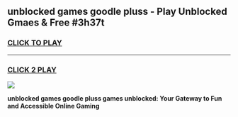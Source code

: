 
## unblocked games goodle pluss - Play Unblocked Gmaes & Free #3h37t
<h3>
<a href="https://news.freeplayer.one?title=unblocked_games_goodle_pluss&ref=24F">CLICK TO PLAY</a></h3>
<hr>

<h3>
<a href="https://news.freeplayer.one?title=unblocked_games_goodle_pluss&ref=24F">CLICK 2 PLAY</a>
  
</h3>

<a href="https://news.freeplayer.one?title=unblocked_games_goodle_pluss&ref=24F/"><img src="https://clearcache.store/games.png"></a>


**unblocked games goodle pluss games unblocked: Your Gateway to Fun and Accessible Online Gaming**
